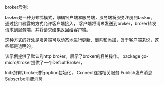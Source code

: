 broker示例:

broker是一种分布式模式，解耦客户端和服务端，服务端将服务注册到broker，通过接口暴露的方式允许客户端接入，
客户端将请求发送到broker，broker转发请求到服务端，并将请求结果返回给客户端。

这种方式的好处是服务端可以动态地进行更新、删除和添加，对于客户端来说，这些都是透明的。

该示例提供了默认的http broker。展示了broker的相关操作。
package go-micro/broker提供了一个DefaultBroker，

Init动作对broker进行option初始化，
Connect连接相关服务
Publish发布消息
Subscribe消费消息
